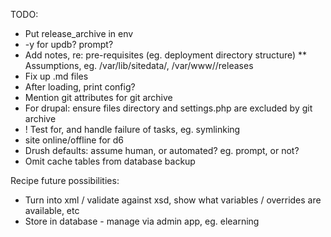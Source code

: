 TODO:

* Put release_archive in env
* -y for updb? prompt?
* Add notes, re: pre-requisites (eg. deployment directory structure)
** Assumptions, eg. /var/lib/sitedata/<sitename>, /var/www/<appname>/releases
* Fix up .md files
* After loading, print config?
* Mention git attributes for git archive
* For drupal: ensure files directory and settings.php are excluded by git archive
* ! Test for, and handle failure of tasks, eg. symlinking
* site online/offline for d6
* Drush defaults: assume human, or automated? eg. prompt, or not?
* Omit cache tables from database backup

Recipe future possibilities:

* Turn into xml / validate against xsd, show what variables / overrides are available, etc
* Store in database - manage via admin app, eg. elearning
